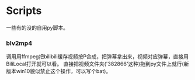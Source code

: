 # Scripts
一些有的没的自用py脚本。

### blv2mp4 
调用用ffmpeg把bilibili缓存视频按P合成，把弹幕拿出来，视频对应弹幕，直接用BiliLocal打开就可以看。
直接把视频文件夹('382866'这种)拖到py文件上就行(新版本win10貌似禁止这个操作，可以写个bat)。
